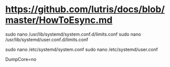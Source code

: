 # https://github.com/lutris/docs/blob/master/HowToEsync.md
sudo nano /usr/lib/systemd/system.conf.d/limits.conf 
sudo nano /usr/lib/systemd/user.conf.d/limits.conf

sudo nano /etc/systemd/system.conf
sudo nano /etc/systemd/user.conf




DumpCore=no
